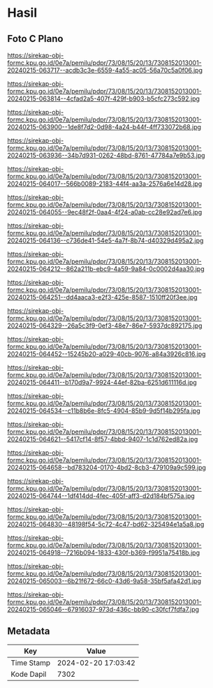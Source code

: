 # Hasil

## Foto C Plano

https://sirekap-obj-formc.kpu.go.id/0e7a/pemilu/pdpr/73/08/15/20/13/7308152013001-20240215-063717--acdb3c3e-6559-4a55-ac05-56a70c5a0f06.jpg

https://sirekap-obj-formc.kpu.go.id/0e7a/pemilu/pdpr/73/08/15/20/13/7308152013001-20240215-063814--4cfad2a5-407f-429f-b903-b5cfc273c592.jpg

https://sirekap-obj-formc.kpu.go.id/0e7a/pemilu/pdpr/73/08/15/20/13/7308152013001-20240215-063900--1de8f7d2-0d98-4a24-b44f-4ff733072b68.jpg

https://sirekap-obj-formc.kpu.go.id/0e7a/pemilu/pdpr/73/08/15/20/13/7308152013001-20240215-063936--34b7d931-0262-48bd-8761-47784a7e9b53.jpg

https://sirekap-obj-formc.kpu.go.id/0e7a/pemilu/pdpr/73/08/15/20/13/7308152013001-20240215-064017--566b0089-2183-44f4-aa3a-2576a6e14d28.jpg

https://sirekap-obj-formc.kpu.go.id/0e7a/pemilu/pdpr/73/08/15/20/13/7308152013001-20240215-064055--9ec48f2f-0aa4-4f24-a0ab-cc28e92ad7e6.jpg

https://sirekap-obj-formc.kpu.go.id/0e7a/pemilu/pdpr/73/08/15/20/13/7308152013001-20240215-064136--c736de41-54e5-4a7f-8b74-d40329d495a2.jpg

https://sirekap-obj-formc.kpu.go.id/0e7a/pemilu/pdpr/73/08/15/20/13/7308152013001-20240215-064212--862a211b-ebc9-4a59-9a84-0c0002d4aa30.jpg

https://sirekap-obj-formc.kpu.go.id/0e7a/pemilu/pdpr/73/08/15/20/13/7308152013001-20240215-064251--dd4aaca3-e2f3-425e-8587-1510ff20f3ee.jpg

https://sirekap-obj-formc.kpu.go.id/0e7a/pemilu/pdpr/73/08/15/20/13/7308152013001-20240215-064329--26a5c3f9-0ef3-48e7-86e7-5937dc892175.jpg

https://sirekap-obj-formc.kpu.go.id/0e7a/pemilu/pdpr/73/08/15/20/13/7308152013001-20240215-064452--15245b20-a029-40cb-9076-a84a3926c816.jpg

https://sirekap-obj-formc.kpu.go.id/0e7a/pemilu/pdpr/73/08/15/20/13/7308152013001-20240215-064411--b170d9a7-9924-44ef-82ba-6251d611116d.jpg

https://sirekap-obj-formc.kpu.go.id/0e7a/pemilu/pdpr/73/08/15/20/13/7308152013001-20240215-064534--c11b8b6e-8fc5-4904-85b9-9d5f14b295fa.jpg

https://sirekap-obj-formc.kpu.go.id/0e7a/pemilu/pdpr/73/08/15/20/13/7308152013001-20240215-064621--5417cf14-8f57-4bbd-9407-1c1d762ed82a.jpg

https://sirekap-obj-formc.kpu.go.id/0e7a/pemilu/pdpr/73/08/15/20/13/7308152013001-20240215-064658--bd783204-0170-4bd2-8cb3-479109a9c599.jpg

https://sirekap-obj-formc.kpu.go.id/0e7a/pemilu/pdpr/73/08/15/20/13/7308152013001-20240215-064744--1df414dd-4fec-405f-aff3-d2d184bf575a.jpg

https://sirekap-obj-formc.kpu.go.id/0e7a/pemilu/pdpr/73/08/15/20/13/7308152013001-20240215-064830--48198f54-5c72-4c47-bd62-325494e1a5a8.jpg

https://sirekap-obj-formc.kpu.go.id/0e7a/pemilu/pdpr/73/08/15/20/13/7308152013001-20240215-064918--7216b094-1833-430f-b369-f9951a75418b.jpg

https://sirekap-obj-formc.kpu.go.id/0e7a/pemilu/pdpr/73/08/15/20/13/7308152013001-20240215-065003--6b21f672-66c0-43d6-9a58-35bf5afa42d1.jpg

https://sirekap-obj-formc.kpu.go.id/0e7a/pemilu/pdpr/73/08/15/20/13/7308152013001-20240215-065046--67916037-973d-436c-bb90-c30fcf7fdfa7.jpg


## Metadata

| Key        | Value               |
| ---------- | ------------------- |
| Time Stamp | 2024-02-20 17:03:42 |
| Kode Dapil | 7302                |



